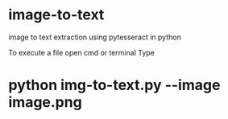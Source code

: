 # image-to-text
image to text extraction using pytesseract in python

To execute a file open cmd or terminal
Type <h1><b>python img-to-text.py --image image.png
